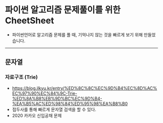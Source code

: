 # 파이썬 알고리즘 문제풀이를 위한 CheetSheet

- 파이썬언어로 알고리즘 문제를 풀 때, 기억나지 않는 것을 빠르게 보기 위해 만들었습니다.

---------------------------------------------------------


## 문자열

### 자료구조 (Trie)
- https://blog.ilkyu.kr/entry/%ED%8C%8C%EC%9D%B4%EC%8D%AC%EC%97%90%EC%84%9C-Trie-%ED%8A%B8%EB%9D%BC%EC%9D%B4-%EA%B5%AC%ED%98%84%ED%95%98%EA%B8%B0
- 접두사를 통해 빠르게 문자열 검색을 할 수 있다.
- 2020 카카오 신입공채 문제